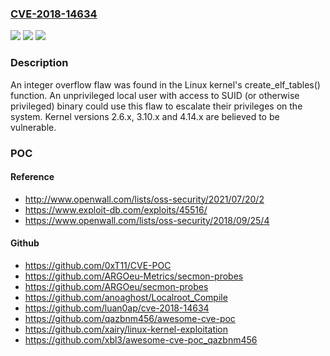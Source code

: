 ### [CVE-2018-14634](https://cve.mitre.org/cgi-bin/cvename.cgi?name=CVE-2018-14634)
![](https://img.shields.io/static/v1?label=Product&message=kernel&color=blue)
![](https://img.shields.io/static/v1?label=Version&message=n%2Fa&color=blue)
![](https://img.shields.io/static/v1?label=Vulnerability&message=CWE-190&color=brighgreen)

### Description

An integer overflow flaw was found in the Linux kernel's create_elf_tables() function. An unprivileged local user with access to SUID (or otherwise privileged) binary could use this flaw to escalate their privileges on the system. Kernel versions 2.6.x, 3.10.x and 4.14.x are believed to be vulnerable.

### POC

#### Reference
- http://www.openwall.com/lists/oss-security/2021/07/20/2
- https://www.exploit-db.com/exploits/45516/
- https://www.openwall.com/lists/oss-security/2018/09/25/4

#### Github
- https://github.com/0xT11/CVE-POC
- https://github.com/ARGOeu-Metrics/secmon-probes
- https://github.com/ARGOeu/secmon-probes
- https://github.com/anoaghost/Localroot_Compile
- https://github.com/luan0ap/cve-2018-14634
- https://github.com/qazbnm456/awesome-cve-poc
- https://github.com/xairy/linux-kernel-exploitation
- https://github.com/xbl3/awesome-cve-poc_qazbnm456

